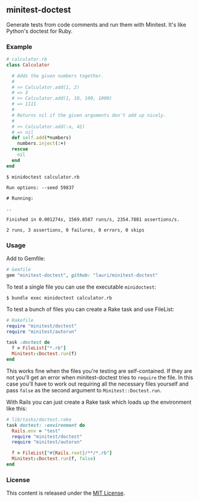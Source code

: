 ## minitest-doctest

Generate tests from code comments and run them with Minitest. It's like Python's doctest for Ruby.

### Example

```ruby
# calculator.rb
class Calculator

  # Adds the given numbers together.
  #
  # >> Calculator.add(1, 2)
  # => 3
  # >> Calculator.add(1, 10, 100, 1000)
  # => 1111
  #
  # Returns nil if the given arguments don't add up nicely.
  #
  # >> Calculator.add(:a, 42)
  # => nil
  def self.add(*numbers)
    numbers.inject(:+)
  rescue
    nil
  end
end
```

```
$ minidoctest calculator.rb

Run options: --seed 59837

# Running:

..

Finished in 0.001274s, 1569.8587 runs/s, 2354.7881 assertions/s.

2 runs, 3 assertions, 0 failures, 0 errors, 0 skips
```

### Usage

Add to Gemfile:

```ruby
# Gemfile
gem "minitest-doctest", github: "lauri/minitest-doctest"
```

To test a single file you can use the executable `minidoctest`:

`$ bundle exec minidoctest calculator.rb`

To test a bunch of files you can create a Rake task and use FileList:

```ruby
# Rakefile
require "minitest/doctest"
require "minitest/autorun"

task :doctest do
  f = FileList["*.rb"]
  Minitest::Doctest.run(f)
end
```

This works fine when the files you're testing are self-contained. If they are not you'll get an error when minitest-doctest tries to `require` the file. In this case you'll have to work out requiring all the necessary files yourself and pass `false` as the second argument to `Minitest::Doctest.run`.

With Rails you can just create a Rake task which loads up the environment like this:

```ruby
# lib/tasks/doctest.rake
task doctest: :environment do
  Rails.env = "test"
  require "minitest/doctest"
  require "minitest/autorun"

  f = FileList["#{Rails.root}/**/*.rb"]
  Minitest::Doctest.run(f, false)
end
```

### License
This content is released under the [MIT License](http://opensource.org/licenses/MIT).
